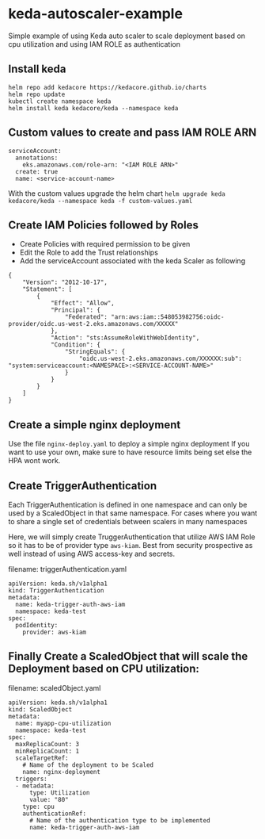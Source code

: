 # keda-autoscaler-example
Simple example of using Keda auto scaler to scale deployment based on cpu utilization and using IAM ROLE as authentication


## Install keda 
```
helm repo add kedacore https://kedacore.github.io/charts
helm repo update
kubectl create namespace keda
helm install keda kedacore/keda --namespace keda
```

## Custom values to create and pass IAM ROLE ARN
```
serviceAccount:
  annotations:
    eks.amazonaws.com/role-arn: "<IAM ROLE ARN>"
  create: true
  name: <service-account-name>
```

With the custom values upgrade the helm chart
`helm upgrade keda kedacore/keda --namespace keda -f custom-values.yaml`

## Create IAM Policies followed by Roles
- Create Policies with required permission to be given 
- Edit the Role to add the Trust relationships
- Add the serviceAccount associated with the keda Scaler as following 

```
{
    "Version": "2012-10-17",
    "Statement": [
        {
            "Effect": "Allow",
            "Principal": {
                "Federated": "arn:aws:iam::548053982756:oidc-provider/oidc.us-west-2.eks.amazonaws.com/XXXXX"
            },
            "Action": "sts:AssumeRoleWithWebIdentity",
            "Condition": {
                "StringEquals": {
                    "oidc.us-west-2.eks.amazonaws.com/XXXXXX:sub": "system:serviceaccount:<NAMESPACE>:<SERVICE-ACCOUNT-NAME>"
                }
            }
        }
    ]
}
```


## Create a simple nginx deployment
Use the file `nginx-deploy.yaml` to deploy a simple nginx deployment
If you want to use your own, make sure to have resource limits being set else the HPA wont work. 

## Create TriggerAuthentication
Each TriggerAuthentication is defined in one namespace and can only be used by a ScaledObject in that same namespace. For cases where you want to share a single set of credentials between scalers in many namespaces

Here, we will simply create TruggerAuthentication that utilize AWS IAM Role so it has to be of provider type `aws-kiam`. Best from security prospective as well instead of using AWS access-key and secrets. 

filename: triggerAuthentication.yaml

```
apiVersion: keda.sh/v1alpha1
kind: TriggerAuthentication
metadata:
  name: keda-trigger-auth-aws-iam
  namespace: keda-test
spec:
  podIdentity:
    provider: aws-kiam
```

## Finally Create a ScaledObject that will scale the Deployment based on CPU utilization:

filename: scaledObject.yaml
```
apiVersion: keda.sh/v1alpha1
kind: ScaledObject
metadata:
  name: myapp-cpu-utilization
  namespace: keda-test
spec:
  maxReplicaCount: 3
  minReplicaCount: 1
  scaleTargetRef:
    # Name of the deployment to be Scaled 
    name: nginx-deployment
  triggers:
  - metadata:
      type: Utilization
      value: "80"
    type: cpu
    authenticationRef:
      # Name of the authentication type to be implemented
      name: keda-trigger-auth-aws-iam
```

